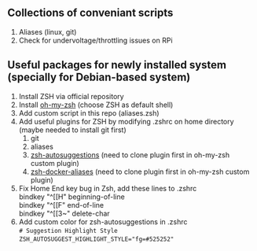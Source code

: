## Collections of conveniant scripts
1. Aliases (linux, git)
2. Check for undervoltage/throttling issues on RPi

## Useful packages for newly installed system (specially for Debian-based system)
1. Install ZSH via official repository
2. Install [oh-my-zsh](https://ohmyz.sh/#install) (choose ZSH as default shell)
3. Add custom script in this repo (aliases.zsh)
4. Add useful plugins for ZSH by modifying .zshrc on home directory (maybe needed to install git first)
    1. git
    2. aliases
    3. [zsh-autosuggestions](https://github.com/zsh-users/zsh-autosuggestions/blob/master/INSTALL.md) (need to clone plugin first in oh-my-zsh custom plugin)
    4. [zsh-docker-aliases](https://github.com/akarzim/zsh-docker-aliases) (need to clone plugin first in oh-my-zsh custom plugin)
5. Fix Home End key bug in Zsh, add these lines to .zshrc  
    bindkey  "^[[H"   beginning-of-line  
    bindkey  "^[[F"   end-of-line  
    bindkey  "^[[3~"  delete-char
6. Add custom color for zsh-autosuggestions in .zshrc\
  `# Suggestion Highlight Style`\
  `ZSH_AUTOSUGGEST_HIGHLIGHT_STYLE="fg=#525252"`
